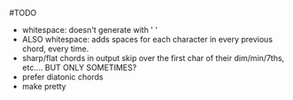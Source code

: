 #TODO
- whitespace: doesn't generate with ' '
- ALSO whitespace: adds spaces for each character in every previous chord, every time.
- sharp/flat chords in output skip over the first char of their dim/min/7ths, etc.... BUT ONLY SOMETIMES?
- prefer diatonic chords
- make pretty
